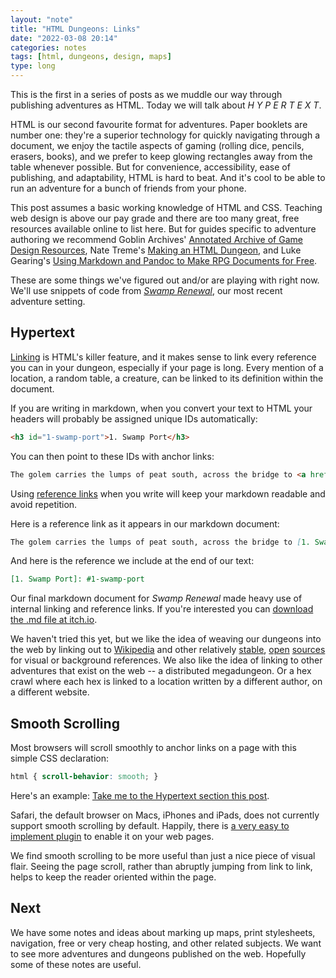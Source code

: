 ```yaml
---
layout: "note"
title: "HTML Dungeons: Links"
date: "2022-03-08 20:14"
categories: notes
tags: [html, dungeons, design, maps]
type: long
---
```


This is the first in a series of posts as we muddle our way through publishing adventures as HTML. Today we will talk about *H&nbsp;Y&nbsp;P&nbsp;E&nbsp;R&nbsp;T&nbsp;E&nbsp;X&nbsp;T*.

HTML is our second favourite format for adventures. Paper booklets are number one: they're a superior technology for quickly navigating through a document, we enjoy the tactile aspects of gaming (rolling dice, pencils, erasers, books), and we prefer to keep glowing rectangles away from the table whenever possible. But for convenience, accessibility, ease of publishing, and adaptability, HTML is hard to beat. And it's cool to be able to run an adventure for a bunch of friends from your phone.

This post assumes a basic working knowledge of HTML and CSS. Teaching web design is above our pay grade and there are too many great, free resources available online to list here. But for guides specific to adventure authoring we recommend Goblin Archives' [Annotated Archive of Game Design Resources](https://goblinarchives.github.io/LiminalHorror/Game%20Design/Programs/#markdown), Nate Treme's [Making an HTML Dungeon](https://www.youtube.com/watch?v=TRZ2w36wJi0&ab_channel=NateTreme), and Luke Gearing's [Using Markdown and Pandoc to Make RPG Documents for Free](https://lukegearing.blot.im/using-markdown-and-pandoc-to-make-rpg-documents-for-free).

These are some things we've figured out and/or are playing with right now. We'll use snippets of code from *[Swamp Renewal](https://numbered.works/swamp-renewal)*, our most recent adventure setting.

## Hypertext

[Linking](https://www.w3.org/WhatIs.html) is HTML's killer feature, and it makes sense to link every reference you can in your dungeon, especially if your page is long. Every mention of a location, a random table, a creature, can be linked to its definition within the document.

If you are writing in markdown, when you convert your text to HTML your headers will probably be assigned unique IDs automatically:

```html
<h3 id="1-swamp-port">1. Swamp Port</h3>
```

You can then point to these IDs with anchor links:

```html
The golem carries the lumps of peat south, across the bridge to <a href="#1-swamp-port">1. Swamp Port</a>, where it stacks them to dry.
```

Using [reference links](https://www.markdownguide.org/basic-syntax/#reference-style-links) when you write will keep your markdown readable and avoid repetition.

Here is a reference link as it appears in our markdown document:

```markdown
The golem carries the lumps of peat south, across the bridge to [1. Swamp Port], where it stacks them to dry
```
And here is the reference we include at the end of our text:

```markdown
[1. Swamp Port]: #1-swamp-port
```
Our final markdown document for *Swamp Renewal* made heavy use of internal linking and reference links. If you're interested you can [download the .md file at itch.io](https://numbered-works.itch.io/swamp-renewal).

We haven't tried this yet, but we like the idea of weaving our dungeons into the web by linking out to [Wikipedia](https://wikipedia.org) and other relatively [stable](), [open]() [sources]() for visual or background references. We also like the idea of linking to other adventures that exist on the web -- a distributed megadungeon. Or a hex crawl where each hex is linked to a location written by a different author, on a different website.

## Smooth Scrolling

Most browsers will scroll smoothly to anchor links on a page with this simple CSS declaration:

```css
html { scroll-behavior: smooth; }
```

Here's an example: [Take me to the Hypertext section this post](#hypertext).

Safari, the default browser on Macs, iPhones and iPads, does not currently support smooth scrolling by default. Happily, there is [a very easy to implement plugin](https://jonaskuske.github.io/smoothscroll-anchor-polyfill/) to enable it on your web pages.

We find smooth scrolling to be more useful than just a nice piece of visual flair. Seeing the page scroll, rather than abruptly jumping from link to link, helps to keep the reader oriented within the page.

## Next

We have some notes and ideas about marking up maps, print stylesheets, navigation, free or very cheap hosting, and other related subjects. We want to see more adventures and dungeons published on the web. Hopefully some of these notes are useful.
